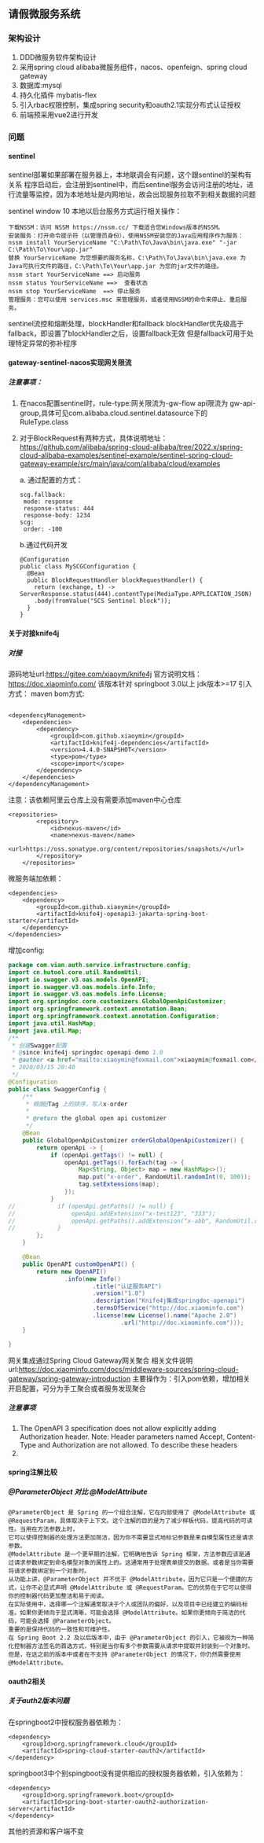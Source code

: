 ## 请假微服务系统

### 架构设计

1. DDD微服务软件架构设计
2. 采用spring cloud alibaba微服务组件，nacos、openfeign、spring cloud gateway
3. 数据库:mysql
4. 持久化插件 mybatis-flex
5. 引入rbac权限控制，集成spring security和oauth2.1实现分布式认证授权
6. 前端预采用vue2进行开发

### 问题

#### sentinel

sentinel部署如果部署在服务器上，本地联调会有问题，这个跟sentinel的架构有关系
程序启动后，会注册到sentinel中，而后sentinel服务会访问注册的地址，进行流量等监控，因为本地地址是内网地址，故会出现服务拉取不到相关数据的问题

sentinel window 10 本地以后台服务方式运行相关操作：

```
下载NSSM：访问 NSSM https://nssm.cc/ 下载适合您Windows版本的NSSM。
安装服务：打开命令提示符（以管理员身份），使用NSSM安装您的Java应用程序作为服务：
nssm install YourServiceName "C:\Path\To\Java\bin\java.exe" "-jar C:\Path\To\Your\app.jar"
替换 YourServiceName 为您想要的服务名称，C:\Path\To\Java\bin\java.exe 为Java可执行文件的路径，C:\Path\To\Your\app.jar 为您的jar文件的路径。
nssm start YourServiceName ==> 启动服务
nssm status YourServiceName ==>  查看状态
nssm stop YourServiceName  ==> 停止服务
管理服务：您可以使用 services.msc 来管理服务，或者使用NSSM的命令来停止、重启服务。
```

sentinel流控和熔断处理，blockHandler和fallback
blockHandler优先级高于fallback，即设置了blockHandler之后，设置fallback无效
但是fallback可用于处理特定异常的弥补程序

#### gateway-sentinel-nacos实现网关限流

##### 注意事项：

1. 在nacos配置sentinel时，rule-type:网关限流为-gw-flow api限流为
   gw-api-group,具体可见com.alibaba.cloud.sentinel.datasource下的RuleType.class
2. 对于BlockRequest有两种方式，具体说明地址：https://github.com/alibaba/spring-cloud-alibaba/tree/2022.x/spring-cloud-alibaba-examples/sentinel-example/sentinel-spring-cloud-gateway-example/src/main/java/com/alibaba/cloud/examples

   a. 通过配置的方式：

   ```
   scg.fallback:
    mode: response
    response-status: 444
    response-body: 1234
   scg:
    order: -100
   ```

   b.通过代码开发

   ```
   @Configuration
   public class MySCGConfiguration {
     @Bean
     public BlockRequestHandler blockRequestHandler() {
       return (exchange, t) -> ServerResponse.status(444).contentType(MediaType.APPLICATION_JSON)
       .body(fromValue("SCS Sentinel block"));
     }
   }
   ```

#### 关于对接knife4j

##### 对接

源码地址url:https://gitee.com/xiaoym/knife4j
官方说明文档：https://doc.xiaominfo.com/
该版本针对 springboot 3.0以上 jdk版本>=17
引入方式：
maven bom方式:

```

<dependencyManagement>
    <dependencies>
        <dependency>
            <groupId>com.github.xiaoymin</groupId>
            <artifactId>knife4j-dependencies</artifactId>
            <version>4.4.0-SNAPSHOT</version>
            <type>pom</type>
            <scope>import</scope>
        </dependency>
    </dependencies>
</dependencyManagement>
```

注意：该依赖阿里云仓库上没有需要添加maven中心仓库

```
<repositories>
        <repository>
            <id>nexus-maven</id>
            <name>nexus-maven</name>
            <url>https://oss.sonatype.org/content/repositories/snapshots/</url>
        </repository>
    </repositories>
```

微服务端加依赖：

```
<dependencies>
    <dependency>
        <groupId>com.github.xiaoymin</groupId>
        <artifactId>knife4j-openapi3-jakarta-spring-boot-starter</artifactId>
    </dependency>
</dependencies>
```

增加config:

```java
package com.vian.auth.service.infrastructure.config;
import cn.hutool.core.util.RandomUtil;
import io.swagger.v3.oas.models.OpenAPI;
import io.swagger.v3.oas.models.info.Info;
import io.swagger.v3.oas.models.info.License;
import org.springdoc.core.customizers.GlobalOpenApiCustomizer;
import org.springframework.context.annotation.Bean;
import org.springframework.context.annotation.Configuration;
import java.util.HashMap;
import java.util.Map;
/**
 * 创建Swagger配置
 * @since:knife4j-springdoc-openapi-demo 1.0
 * @author <a href="mailto:xiaoymin@foxmail.com">xiaoymin@foxmail.com</a> 
 * 2020/03/15 20:40
 */
@Configuration
public class SwaggerConfig {
    /**
     * 根据@Tag 上的排序，写入x-order
     *
     * @return the global open api customizer
     */
    @Bean
    public GlobalOpenApiCustomizer orderGlobalOpenApiCustomizer() {
        return openApi -> {
            if (openApi.getTags() != null) {
                openApi.getTags().forEach(tag -> {
                    Map<String, Object> map = new HashMap<>();
                    map.put("x-order", RandomUtil.randomInt(0, 100));
                    tag.setExtensions(map);
                });
            }
//            if (openApi.getPaths() != null) {
//                openApi.addExtension("x-test123", "333");
//                openApi.getPaths().addExtension("x-abb", RandomUtil.randomInt(1, 100));
//            }
        };
    }

    @Bean
    public OpenAPI customOpenAPI() {
        return new OpenAPI()
                .info(new Info()
                        .title("认证服务API")
                        .version("1.0")
                        .description("Knife4j集成springdoc-openapi")
                        .termsOfService("http://doc.xiaominfo.com")
                        .license(new License().name("Apache 2.0")
                                .url("http://doc.xiaominfo.com")));
    }

}

```

网关集成通过Spring Cloud Gateway网关聚合
相关文件说明url:https://doc.xiaominfo.com/docs/middleware-sources/spring-cloud-gateway/spring-gateway-introduction
主要操作为：引入pom依赖，增加相关开启配置，可分为手工聚合或者服务发现聚合

##### 注意事项

1. The OpenAPI 3 specification does not allow explicitly adding Authorization header.
   Note: Header parameters named Accept, Content-Type and Authorization are not allowed. To describe these headers
2.

#### spring注解比较

##### @ParameterObject 对比 @ModelAttribute

```text
@ParameterObject 是 Spring 的一个组合注解，它在内部使用了 @ModelAttribute 或 @RequestParam，具体取决于上下文。这个注解的目的是为了减少样板代码，提高代码的可读性。当用在方法参数上时，
它可以使得控制器的处理方法更加简洁，因为你不需要显式地标记参数是来自模型属性还是请求参数。
@ModelAttribute 是一个更早期的注解，它明确地告诉 Spring 框架，方法参数应该是通过请求参数绑定到命名模型对象的属性上的。这通常用于处理表单提交的数据，或者是当你需要将请求参数绑定到一个对象时。
从功能上讲，@ParameterObject 并不优于 @ModelAttribute，因为它只是一个便捷的方式，让你不必显式声明 @ModelAttribute 或 @RequestParam。它的优势在于它可以使得你的控制器代码更加整洁和易于阅读。
在实际使用中，选择哪一个注解通常取决于个人或团队的偏好，以及项目中已经建立的编码标准。如果你更倾向于显式清晰，可能会选择 @ModelAttribute。如果你更倾向于简洁的代码，可能会选择 @ParameterObject。
重要的是保持代码的一致性和可维护性。
在 Spring Boot 2.2 及以后版本中，由于 @ParameterObject 的引入，它被视为一种简化控制器方法签名的首选方式，特别是当你有多个参数需要从请求中提取并封装到一个对象时。
但是，在这之前的版本中或者在不支持 @ParameterObject 的情况下，你仍然需要使用 @ModelAttribute。
```

#### oauth2相关

##### 关于auth2版本问题

在springboot2中授权服务器依赖为：

```pom
<dependency>
	<groupId>org.springframework.cloud</groupId>
	<artifactId>spring-cloud-starter-oauth2</artifactId>
</dependency>
```

springboot3中个别spingboot没有提供相应的授权服务器依赖，引入依赖为：

```pom
<dependency>
    <groupId>org.springframework.boot</groupId>
    <artifactId>spring-boot-starter-oauth2-authorization-server</artifactId>
</dependency>
```

其他的资源和客户端不变
